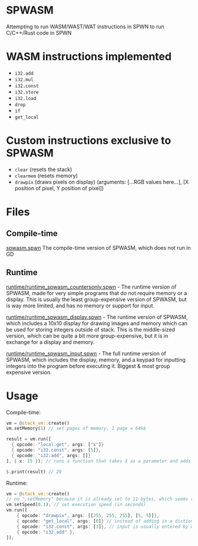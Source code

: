 # SPWASM
Attempting to run WASM/WAST/WAT instructions in SPWN to run C/C++/Rust code in SPWN

# WASM instructions implemented
- `i32.add`
- `i32.mul`
- `i32.const`
- `i32.store`
- `i32.load`
- `drop`
- `if`
- `get_local`

# Custom instructions exclusive to SPWASM
- `clear` (resets the stack)
- `clearmem` (resets memory)
- `drawpix` (draws pixels on display) (arguments: [...RGB values here...], [X position of pixel, Y position of pixel])

# Files
## Compile-time
[spwasm.spwn](spwasm.spwn) The compile-time version of SPWASM, which does not run in GD

## Runtime
[runtime/runtime_spwasm_countersonly.spwn](runtime/runtime_spwasm_countersonly.spwn) - The runtime version of SPWASM, made for very simple programs that do not require memory or a display. This is usually the least group-expensive version of SPWASM, but is way more limited, and has no memory or support for input.

[runtime/runtime_spwasm_display.spwn](runtime/runtime_spwasm_display.spwn) - The runtime version of SPWASM, which includes a 10x10 display for drawing images and memory which can be used for storing integers outside of stack. This is the middle-sized version, which can be quite a bit more group-expensive, but it is in exchange for a display and memory.

[runtime/runtime_spwasm_input.spwn]([runtime/runtime_spwasm_input.spwn) - The full runtime version of SPWASM, which includes the display, memory, and a keypad for inputting integers into the program before executing it. Biggest & most group expensive version.

# Usage
Compile-time:
```rs
vm = @stack_vm::create()
vm.setMemory(1) // set pages of memory, 1 page = 64kb

result = vm.run([
  { opcode: "local.get", args: ["x"]}
  { opcode: "i32.const", args: [5]},
  { opcode: "i32.add", args: []}
], { x: 15 }); // runs a function that takes X as a parameter and adds five

$.print(result) // 20
```

Runtime: 
```rs
vm = @stack_vm::create()
// no ".setMemory" because it is already set to 11 bytes, which seems really small but is enough for the runtime VM
vm.setSpeed(0.1); // set execution speed (in seconds)
vm.run([
    { opcode: "drawpix", args: [[255, 255, 255], [5, 5]]},
    { opcode: "get_local", args: [0]} // instead of adding in a dictionary to `vm.run` for parameters, you can use `get_local` to push a parameter to the stack. 
    { opcode: "i32.const", args: [3]}, // input is usually entered by user before-hand, unless you are not using the SPWASM script with inputs
    { opcode: "i32.add" },
]);
```
